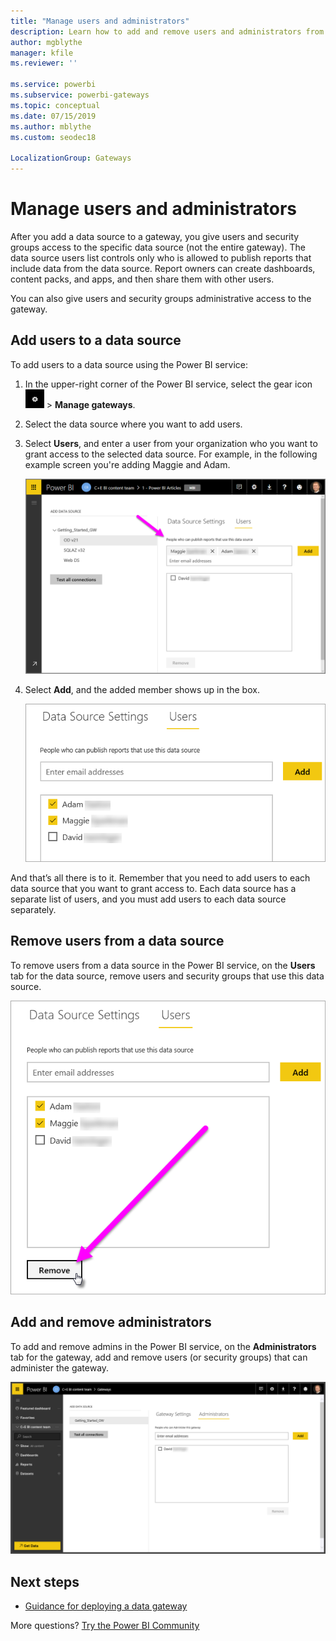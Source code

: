 ```yaml
---
title: "Manage users and administrators"
description: Learn how to add and remove users and administrators from the gateway.
author: mgblythe
manager: kfile
ms.reviewer: ''

ms.service: powerbi
ms.subservice: powerbi-gateways
ms.topic: conceptual
ms.date: 07/15/2019
ms.author: mblythe
ms.custom: seodec18

LocalizationGroup: Gateways
---
```


# Manage users and administrators

After you add a data source to a gateway, you give users and security groups access to the specific data source (not the entire gateway). The data source users list controls only who is allowed to publish reports that include data from the data source. Report owners can create dashboards, content packs, and apps, and then share them with other users.

You can also give users and security groups administrative access to the gateway.

## Add users to a data source

To add users to a data source using the Power BI service:

1. In the upper-right corner of the Power BI service, select the gear icon ![Settings gear icon](media/service-gateway-manage-admins/icon-gear.png) > **Manage gateways**.

2. Select the data source where you want to add users.

3. Select **Users**, and enter a user from your organization who you want to grant access to the selected data source. For example, in the following example screen you're adding Maggie and Adam.

    ![Users tab](media/service-gateway-manage-admins/users-tab.png)

4. Select **Add**, and the added member shows up in the box.

    ![Add user](media/service-gateway-manage-admins/add-user.png)

And that’s all there is to it. Remember that you need to add users to each data source that you want to grant access to. Each data source has a separate list of users, and you must add users to each data source separately.


## Remove users from a data source

To remove users from a data source in the Power BI service, on the **Users** tab for the data source, remove users and security groups that use this data source.

![Remove user](media/service-gateway-manage-admins/remove-user.png)

## Add and remove administrators

To add and remove admins in the Power BI service, on the **Administrators** tab for the gateway, add and remove users (or security groups) that can administer the gateway.

![Administrators tab](media/service-gateway-manage-admins/administrators-tab.png)

## Next steps

* [Guidance for deploying a data gateway](service-gateway-deployment-guidance.md)

More questions? [Try the Power BI Community](http://community.powerbi.com/)
